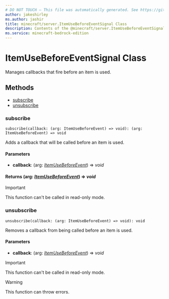 ```yaml
---
# DO NOT TOUCH — This file was automatically generated. See https://github.com/mojang/minecraftapidocsgenerator to modify descriptions, examples, etc.
author: jakeshirley
ms.author: jashir
title: minecraft/server.ItemUseBeforeEventSignal Class
description: Contents of the @minecraft/server.ItemUseBeforeEventSignal class.
ms.service: minecraft-bedrock-edition
---
```

# ItemUseBeforeEventSignal Class

Manages callbacks that fire before an item is used.

## Methods
- [subscribe](#subscribe)
- [unsubscribe](#unsubscribe)

### **subscribe**
`
subscribe(callback: (arg: ItemUseBeforeEvent) => void): (arg: ItemUseBeforeEvent) => void
`

Adds a callback that will be called before an item is used.

#### **Parameters**
- **callback**: (arg: [*ItemUseBeforeEvent*](ItemUseBeforeEvent.md)) => *void*

#### **Returns** (arg: [*ItemUseBeforeEvent*](ItemUseBeforeEvent.md)) => *void*

> [!IMPORTANT]
> This function can't be called in read-only mode.

### **unsubscribe**
`
unsubscribe(callback: (arg: ItemUseBeforeEvent) => void): void
`

Removes a callback from being called before an item is used.

#### **Parameters**
- **callback**: (arg: [*ItemUseBeforeEvent*](ItemUseBeforeEvent.md)) => *void*

> [!IMPORTANT]
> This function can't be called in read-only mode.

> [!WARNING]
> This function can throw errors.
